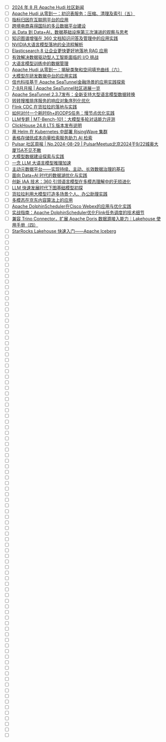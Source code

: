 - [ ] [2024 年 8 月 Apache Hudi 社区新闻](https://mp.weixin.qq.com/s/g_Wb_GPVXeVNtqE6eVRtRQ)
- [ ] [Apache Hudi 从零到一：初识表服务：压缩、清理及索引（五）](https://mp.weixin.qq.com/s/ZEV3xiWFZV80_aPtkyU55A)
- [ ] [指标归因在互联网平台的应用](https://mp.weixin.qq.com/s/SIi6MWpIvpSMR1c0vKY2Ag)
- [ ] [跨境电商喜得国际的多云数据平台建设](https://mp.weixin.qq.com/s/XRRnxvo0lzGUkw3vmn8tdw)
- [ ] [从 Data 到 Data+AI，数据基础设施第三次演进的观察与思考](https://mp.weixin.qq.com/s/JWUp_wkYrCVsLM59eEqYNw)
- [ ] [知识图谱增强在 360 文档知识问答及管理中的应用实践](https://mp.weixin.qq.com/s/_-hzJHYvrth0yBr8L5Ld-Q)
- [ ] [NVIDIA大语言模型落地的全流程解析](https://mp.weixin.qq.com/s/9U7t3MKnk22VhUEke7OQmw)
- [ ] [Elasticsearch 8 让企业更快更好地落地 RAG 应用](https://mp.weixin.qq.com/s/smR2Q_HarUFA4pSCoN8tNA)
- [ ] [有效解决数据驱动型人工智能面临的 I/O 挑战](https://mp.weixin.qq.com/s/BtDs3rjyuml7Nrs6Kj2Eng)
- [ ] [大语言模型训练中的数据管理](https://mp.weixin.qq.com/s/Ul7OaGAyrbcUJz0Q8xzeZQ)
- [ ] [Apache Hudi 从零到一：揭秘类聚和空间填充曲线（六）](https://mp.weixin.qq.com/s/2tJMmKPnivHpoJdNRuUYFQ)
- [ ] [大模型在研发数据中台的应用实践](https://mp.weixin.qq.com/s/-c04q-thalvpZhS8n7JepQ)
- [ ] [信也科技基于 Apache SeaTunnel金融场景的应用实践探索](https://mp.weixin.qq.com/s/71Yrbo5RO6FANJzzf3dZag)
- [ ] [7-8月月报 | Apache SeaTunnel社区进展一览](https://mp.weixin.qq.com/s/HDcOuUIjT4ApsizoSIFGWQ)
- [ ] [Apache SeaTunnel 2.3.7发布：全新支持大型语言模型数据转换](https://mp.weixin.qq.com/s/V0TC19GxjlVInOAacEIhuw)
- [ ] [转转搜推排序服务的响应对象序列化优化](https://mp.weixin.qq.com/s/X0RyPEGl7WQ8WRI5Q1fV4Q)
- [ ] [Flink CDC 在货拉拉的落地与实践](https://mp.weixin.qq.com/s/ZSc4ZPKwJQnfr_yDQHLzYg)
- [ ] [如何对付一个耗时6h+的ODPS任务：慢节点优化实践](https://mp.weixin.qq.com/s/xKOmGl4QzCsmwMtgYPRkhA)
- [ ] [LLM专题 | MT-Bench-101：大模型多轮对话能力评测](https://mp.weixin.qq.com/s/o9vzNkknnO4ijOVlHmTpGA)
- [ ] [ClickHouse 24.8 LTS 版本发布说明](https://mp.weixin.qq.com/s/xc1_6m-3sUBr2T7_t4m3jQ)
- [ ] [用 Helm 在 Kubernetes 中部署 RisingWave 集群](https://mp.weixin.qq.com/s/Ums63FRrB7DkkhsYaHs7ig)
- [ ] [表格存储低成本向量检索服务助力 AI 检索](https://mp.weixin.qq.com/s/gl-GLogaiBtgNMDqMgVnqg)
- [ ] [Pulsar 社区周报 | No.2024-08-29 | PulsarMeetup北京2024于9/22城奥大厦15A不见不散](https://mp.weixin.qq.com/s/4qTW5zaEe4Y2JASqPKm82w)
- [ ] [大模型数据建设探索与实践](https://mp.weixin.qq.com/s/piYayFOaHzq9aZtgCTD27A)
- [ ] [一念 LLM 大语言模型推理加速](https://mp.weixin.qq.com/s/ygIPqII2RYkvu7nPaJsJ3w)
- [ ] [主动元数据平台——实现持续、主动、长效数据治理的基石](https://mp.weixin.qq.com/s/TFjJ799IOPkwG_Ywz3piow)
- [ ] [面向 Data+AI 时代的数据湖优化与实践](https://mp.weixin.qq.com/s/HwnGaPWscY0BvAek-4bHpQ)
- [ ] [创新 IAA 技术：360 引领语言模型在多模态理解中的无损进化](https://mp.weixin.qq.com/s/wQIsgThuvFTCbLSVpTRT-Q)
- [ ] [LLM 快速发展时代下图基础模型初探](https://mp.weixin.qq.com/s/-sY1jV_2X57PFbMskoCUCA)
- [ ] [货拉拉利用大模型打造多场景个人、办公助理实践](https://mp.weixin.qq.com/s/ZOMWQ6iYf7gQ1l6QDM02cg)
- [ ] [多模态在京东内容算法上的应用](https://mp.weixin.qq.com/s/Em5jQPo_ri06AT5IWzvbCA)
- [ ] [Apache DolphinScheduler在Cisco Webex的应用与优化实践](https://mp.weixin.qq.com/s/2_ub8LBwKmWkGC1R9u0UTw)
- [ ] [实战指南：Apache DolphinScheduler优化Flink任务调度的技术细节](https://mp.weixin.qq.com/s/WOatK4Av51m1_JQ9nRxxKg)
- [ ] [兼容 Trino Connector，扩展 Apache Doris 数据源接入能力｜Lakehouse 使用手册（四）](https://mp.weixin.qq.com/s/tDFSAXyeayLYqUDV8KdnpA)
- [ ] [StarRocks Lakehouse 快速入门——Apache Iceberg](https://mp.weixin.qq.com/s/pIXKXKNBLG5EPkAkiowBLQ)
- [ ] []()
- [ ] []()
- [ ] []()
- [ ] []()
- [ ] []()
- [ ] []()
- [ ] []()
- [ ] []()
- [ ] []()
- [ ] []()
- [ ] []()
- [ ] []()
- [ ] []()
- [ ] []()
- [ ] []()
- [ ] []()
- [ ] []()
- [ ] []()
- [ ] []()
- [ ] []()
- [ ] []()
- [ ] []()
- [ ] []()
- [ ] []()
- [ ] []()
- [ ] []()
- [ ] []()
- [ ] []()
- [ ] []()
- [ ] []()
- [ ] []()
- [ ] []()
- [ ] []()
- [ ] []()
- [ ] []()
- [ ] []()
- [ ] []()
- [ ] []()
- [ ] []()
- [ ] []()
- [ ] []()
- [ ] []()
- [ ] []()
- [ ] []()
- [ ] []()
- [ ] []()
- [ ] []()
- [ ] []()
- [ ] []()
- [ ] []()
- [ ] []()
- [ ] []()
- [ ] []()
- [ ] []()
- [ ] []()
- [ ] []()
- [ ] []()
- [ ] []()
- [ ] []()
- [ ] []()
- [ ] []()
- [ ] []()
- [ ] []()
- [ ] []()
- [ ] []()
- [ ] []()
- [ ] []()
- [ ] []()
- [ ] []()
- [ ] []()
- [ ] []()
- [ ] []()
- [ ] []()
- [ ] []()
- [ ] []()
- [ ] []()
- [ ] []()
- [ ] []()
- [ ] []()
- [ ] []()
- [ ] []()
- [ ] []()
- [ ] []()
- [ ] []()
- [ ] []()
- [ ] []()
- [ ] []()
- [ ] []()
- [ ] []()
- [ ] []()
